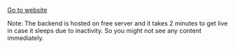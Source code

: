 [Go to website](https://esports-community-website.vercel.app/)

Note: The backend is hosted on free server and it takes 2 minutes to get live in case it sleeps due to inactivity. So you might not see any content immediately.
